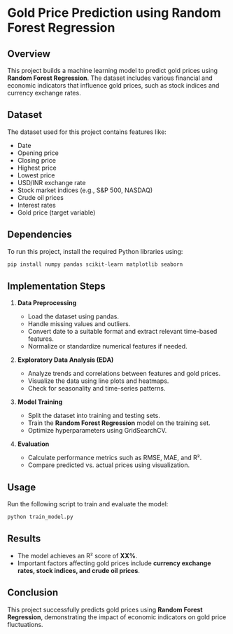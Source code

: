 # Gold Price Prediction using Random Forest Regression

## Overview
This project builds a machine learning model to predict gold prices using **Random Forest Regression**. The dataset includes various financial and economic indicators that influence gold prices, such as stock indices and currency exchange rates.

## Dataset
The dataset used for this project contains features like:
- Date
- Opening price
- Closing price
- Highest price
- Lowest price
- USD/INR exchange rate
- Stock market indices (e.g., S&P 500, NASDAQ)
- Crude oil prices
- Interest rates
- Gold price (target variable)

## Dependencies
To run this project, install the required Python libraries using:
```bash
pip install numpy pandas scikit-learn matplotlib seaborn
```

## Implementation Steps
1. **Data Preprocessing**
   - Load the dataset using pandas.
   - Handle missing values and outliers.
   - Convert date to a suitable format and extract relevant time-based features.
   - Normalize or standardize numerical features if needed.
   
2. **Exploratory Data Analysis (EDA)**
   - Analyze trends and correlations between features and gold prices.
   - Visualize the data using line plots and heatmaps.
   - Check for seasonality and time-series patterns.
   
3. **Model Training**
   - Split the dataset into training and testing sets.
   - Train the **Random Forest Regression** model on the training set.
   - Optimize hyperparameters using GridSearchCV.
   
4. **Evaluation**
   - Calculate performance metrics such as RMSE, MAE, and R².
   - Compare predicted vs. actual prices using visualization.
   
## Usage
Run the following script to train and evaluate the model:
```bash
python train_model.py
```

## Results
- The model achieves an R² score of **XX%**.
- Important factors affecting gold prices include **currency exchange rates, stock indices, and crude oil prices**.

## Conclusion
This project successfully predicts gold prices using **Random Forest Regression**, demonstrating the impact of economic indicators on gold price fluctuations.
